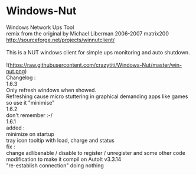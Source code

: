 # Windows-Nut<br>
Windows Network Ups Tool<br>
remix from the original by Michael Liberman 2006-2007 matrix200 http://sourceforge.net/projects/winnutclient/<br>
<br>
This is a NUT windows client for simple ups monitoring and auto shutdown.<br>
<br>
!(https://raw.githubusercontent.com/crazytiti/Windows-Nut/master/win-nut.png)
<br>
Changelog :<br>
1.6.3<br>
Only refresh windows when showed.<br>
Refreshing cause micro stuttering in graphical demanding apps like games so use it "minimise"<br>
1.6.2<br>
don't remember :-/<br>
1.6.1<br>
added :<br>
minimize on startup<br>
tray icon tooltip with load, charge and status<br>
fix :<br>
change adlibenable / disable to register / unregister and some other code modification to make it compil on AutoIt v3.3.14<br>
"re-establish connection" doing nothing<br>
